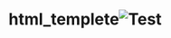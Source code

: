 # html_templete![Test](https://user-images.githubusercontent.com/32462711/145702710-a599d0bf-2c19-45f6-833d-af9672032ad5.jpg)
